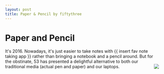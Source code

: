```yaml
---
layout: post
title: Paper & Pencil by fiftythree
---
```


# Paper and Pencil
It's 2016. Nowadays, it's just easier to take notes with {{ insert fav note taking app }} rather than bringing a notebook and a pencil around. But for the obstinate, 53 has presented a delightful alternative to both our traditional media (actual pen and paper) and our laptops.
<img style="float: right;" src="{{ site.url }}/images/pandp.jpg">
